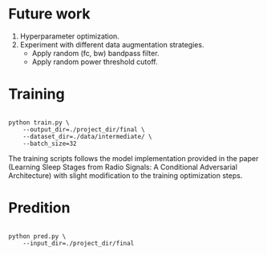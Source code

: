 # Future work
1. Hyperparameter optimization.
2. Experiment with different data augmentation strategies.
    * Apply random (fc, bw) bandpass filter.
    * Apply random power threshold cutoff.


# Training

```shell

python train.py \
    --output_dir=./project_dir/final \
    --dataset_dir=./data/intermediate/ \
    --batch_size=32
```

The training scripts follows the model implementation provided in the paper (Learning Sleep Stages from Radio Signals: A Conditional Adversarial Architecture) with slight modification to the training optimization steps.

# Predition

```shell

python pred.py \
    --input_dir=./project_dir/final
```



